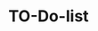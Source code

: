 # TO-Do-list

<!-- Features:

Adding tasks: Allow users to add tasks to their to-do list.
Viewing tasks: Display the list of tasks to the user.
Completing tasks: Allow users to mark tasks as completed.
Deleting tasks: Enable users to remove tasks from the list.
Optional features (for further practice):

Saving tasks: Implement functionality to save the to-do list to a file.
Loading tasks: Allow users to load a previously saved to-do list from a file.
Prioritizing tasks: Enable users to assign priorities to tasks (low, medium, high) and sort them accordingly.
Implementation Tips:

Use a list or an array to store the tasks.
Use functions or classes to organize your code.
Utilize control structures (loops and conditional statements) to handle user input and perform different actions based on their choices.
Consider using file handling operations (e.g., reading from/writing to a text file) if you decide to implement the optional saving/loading feature. -->
